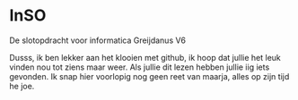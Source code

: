 # InSO
De slotopdracht voor informatica Greijdanus V6

Dusss, ik ben lekker aan het klooien met github, ik hoop dat jullie het leuk vinden nou tot ziens maar weer.
Als jullie dit lezen hebben jullie iig iets gevonden. Ik snap hier voorlopig nog geen reet van maarja, alles op zijn tijd he joe.
